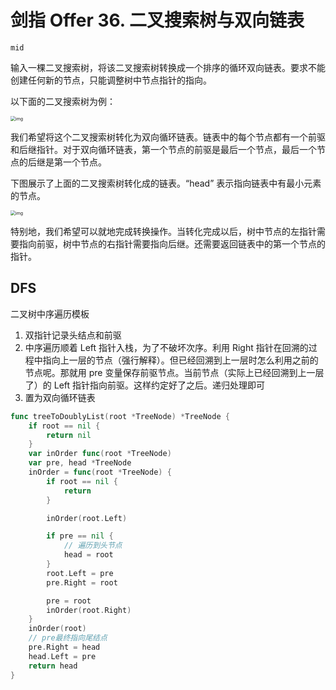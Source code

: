 # 剑指 Offer 36. 二叉搜索树与双向链表

`mid`

输入一棵二叉搜索树，将该二叉搜索树转换成一个排序的循环双向链表。要求不能创建任何新的节点，只能调整树中节点指针的指向。

以下面的二叉搜索树为例：

<img src="https://markdown-1303167219.cos.ap-shanghai.myqcloud.com/bstdlloriginalbst.png" alt="img" style="zoom:50%;" />

我们希望将这个二叉搜索树转化为双向循环链表。链表中的每个节点都有一个前驱和后继指针。对于双向循环链表，第一个节点的前驱是最后一个节点，最后一个节点的后继是第一个节点。

下图展示了上面的二叉搜索树转化成的链表。“head” 表示指向链表中有最小元素的节点。

<img src="https://markdown-1303167219.cos.ap-shanghai.myqcloud.com/bstdllreturndll.png" alt="img" style="zoom: 50%;" />

特别地，我们希望可以就地完成转换操作。当转化完成以后，树中节点的左指针需要指向前驱，树中节点的右指针需要指向后继。还需要返回链表中的第一个节点的指针。

## DFS

二叉树中序遍历模板

1. 双指针记录头结点和前驱
2. 中序遍历顺着 Left 指针入栈，为了不破坏次序。利用 Right 指针在回溯的过程中指向上一层的节点（强行解释）。但已经回溯到上一层时怎么利用之前的节点呢。那就用 pre 变量保存前驱节点。当前节点（实际上已经回溯到上一层了）的 Left 指针指向前驱。这样约定好了之后。递归处理即可
3. 置为双向循环链表

```go
func treeToDoublyList(root *TreeNode) *TreeNode {
	if root == nil {
		return nil
	}
	var inOrder func(root *TreeNode)
	var pre, head *TreeNode
	inOrder = func(root *TreeNode) {
		if root == nil {
			return
		}

		inOrder(root.Left)

		if pre == nil {
			// 遍历到头节点
			head = root
		}
		root.Left = pre
		pre.Right = root

		pre = root
		inOrder(root.Right)
	}
	inOrder(root)
	// pre最终指向尾结点
	pre.Right = head
	head.Left = pre
	return head
}
```




